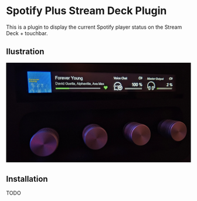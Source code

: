 # Spotify Plus Stream Deck Plugin

This is a plugin to display the current Spotify player status on the Stream Deck + touchbar.

## Ilustration

![illustration](docs/streamdeck+.jpg)

## Installation

TODO
